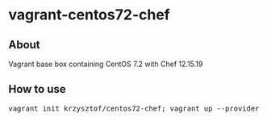 # vagrant-centos72-chef

## About

Vagrant base box containing CentOS 7.2 with Chef 12.15.19

## How to use

<pre>vagrant init krzysztof/centos72-chef; vagrant up --provider virtualbox</pre>
